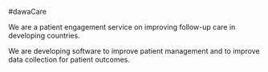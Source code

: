 #dawaCare

We are a patient engagement service on improving follow-up care in developing countries.

We are developing software to improve patient management and to improve data collection for patient outcomes.
